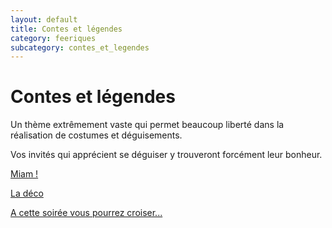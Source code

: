 ```yaml
---
layout: default
title: Contes et légendes
category: feeriques
subcategory: contes_et_legendes
---
```


# Contes et légendes

Un thème extrêmement vaste qui permet beaucoup liberté dans la réalisation de costumes et déguisements.

Vos invités qui apprécient se déguiser y trouveront forcément leur bonheur.

[Miam !](/pages/contes_et_legendes/miam.html)

[La déco](/pages/contes_et_legendes/deco.html)

[A cette soirée vous pourrez croiser...](/pages/contes_et_legendes/deguisements.html)
